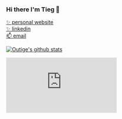 ### Hi there I'm Tieg 👋
[✨ personal website](https://tieg-app1.herokuapp.com/)  
[✨ linkedin](https://www.linkedin.com/in/tieg-osullivan/)  
[📫 email](mailto:tiegosullivanpsnl@gmail.com)

[![Outige's github stats](https://github-readme-stats.vercel.app/api?username=outige)](https://github.com/anuraghazra/github-readme-stats)

[![Outige's github langauge stats](https://ionicabizau.github.io/github-profile-languages/api.html?outige)](https://ionicabizau.github.io/)

<!-- <iframe width="600" height="600" src="https://ionicabizau.github.io/github-profile-languages/api.html?outige" frameborder="0"></iframe> -->

<!--
**Outige/outige** is a ✨ _special_ ✨ repository because its `README.md` (this file) appears on your GitHub profile.

Here are some ideas to get you started:

- 🔭 I’m currently working on ...
- 🌱 I’m currently learning ...
- 👯 I’m looking to collaborate on ...
- 🤔 I’m looking for help with ...
- 💬 Ask me about ...
- 📫 How to reach me: ...
- 😄 Pronouns: ...
- ⚡ Fun fact: ...
-->
